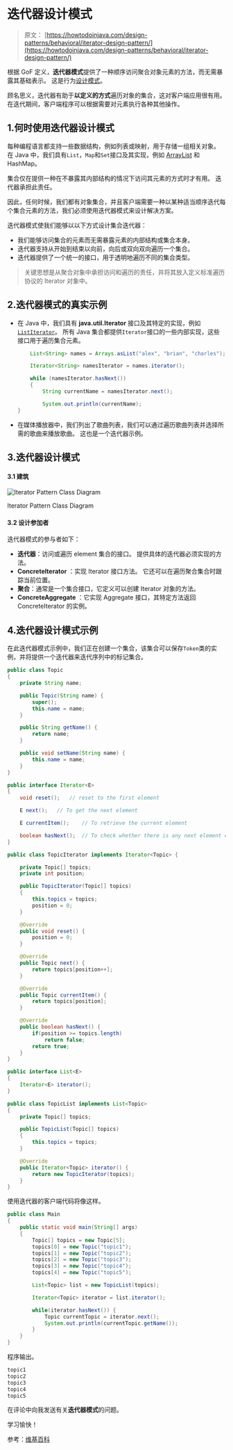 # 迭代器设计模式

> 原文： [https://howtodoinjava.com/design-patterns/behavioral/iterator-design-pattern/](https://howtodoinjava.com/design-patterns/behavioral/iterator-design-pattern/)

根据 GoF 定义，**迭代器模式**提供了一种顺序访问聚合对象元素的方法，而无需暴露其基础表示。 这是行为[设计模式](https://howtodoinjava.com/gang-of-four-java-design-patterns/)。

顾名思义，迭代器有助于**以定义的方式**遍历对象的集合，这对客户端应用很有用。 在迭代期间，客户端程序可以根据需要对元素执行各种其他操作。

## 1.何时使用迭代器设计模式

每种编程语言都支持一些数据结构，例如列表或映射，用于存储一组相关对象。 在 Java 中，我们具有`List`，`Map`和`Set`接口及其实现，例如 [ArrayList](https://howtodoinjava.com/java-arraylist/) 和 HashMap。

集合仅在提供一种在不暴露其内部结构的情况下访问其元素的方式时才有用。 迭代器承担此责任。

因此，任何时候，我们都有对象集合，并且客户端需要一种以某种适当顺序迭代每个集合元素的方法，我们必须使用迭代器模式来设计解决方案。

迭代器模式使我们能够以以下方式设计集合迭代器：

*   我们能够访问集合的元素而无需暴露元素的内部结构或集合本身。
*   迭代器支持从开始到结束以向前，向后或双向双向遍历一个集合。
*   迭代器提供了一个统一的接口，用于透明地遍历不同的集合类型。

> 关键思想是从聚合对象中承担访问和遍历的责任，并将其放入定义标准遍历协议的 Iterator 对象中。

## 2.迭代器模式的真实示例

*   在 Java 中，我们具有 **java.util.Iterator** 接口及其特定的实现，例如[`ListIterator`](https://howtodoinjava.com/java/collections/java-listiterator/)。 所有 Java 集合都提供`Iterator`接口的一些内部实现，这些接口用于遍历集合元素。

    ```java
    	List<String> names = Arrays.asList("alex", "brian", "charles");

    	Iterator<String> namesIterator = names.iterator();

    	while (namesIterator.hasNext()) 
    	{
    		String currentName = namesIterator.next();

    		System.out.println(currentName);
    }

    ```

*   在媒体播放器中，我们列出了歌曲列表，我们可以通过遍历歌曲列表并选择所需的歌曲来播放歌曲。 这也是一个迭代器示例。

## 3.迭代器设计模式

#### 3.1 建筑

![Iterator Pattern Class Diagram](img/2f55fa2f26d62033ccb26df996b108f8.png)

Iterator Pattern Class Diagram



#### 3.2 设计参加者

迭代器模式的参与者如下：

*   **迭代器**：访问或遍历 element 集合的接口。 提供具体的迭代器必须实现的方法。
*   **ConcreteIterator** ：实现 Iterator 接口方法。 它还可以在遍历聚合集合时跟踪当前位置。
*   **聚合**：通常是一个集合接口，它定义可以创建 Iterator 对象的方法。
*   **ConcreteAggregate** ：它实现 Aggregate 接口，其特定方法返回 ConcreteIterator 的实例。

## 4.迭代器设计模式示例

在此迭代器模式示例中，我们正在创建一个集合，该集合可以保存`Token`类的实例，并将提供一个迭代器来迭代序列中的标记集合。

```java
public class Topic 
{
	private String name;

	public Topic(String name) {
		super();
		this.name = name;
	}

	public String getName() {
		return name;
	}

	public void setName(String name) {
		this.name = name;
	}
}

```

```java
public interface Iterator<E> 
{
	void reset();	// reset to the first element

	E next();	// To get the next element

	E currentItem();	// To retrieve the current element

	boolean hasNext();	// To check whether there is any next element or not.
}

```

```java
public class TopicIterator implements Iterator<Topic> {

	private Topic[] topics;
    private int position;

    public TopicIterator(Topic[] topics)
    {
        this.topics = topics;
        position = 0;
    }

	@Override
	public void reset() {
		position = 0;
	}

	@Override
	public Topic next() { 
		return topics[position++];
	}

	@Override
	public Topic currentItem() {
		return topics[position];
	}

	@Override
	public boolean hasNext() {
		if(position >= topics.length)
            return false;
        return true;
	}
}

```

```java
public interface List<E>
{
	Iterator<E> iterator();
}

```

```java
public class TopicList implements List<Topic>
{
	private Topic[] topics;

    public TopicList(Topic[] topics)
    {
        this.topics = topics;
    }

	@Override
	public Iterator<Topic> iterator() {
		return new TopicIterator(topics);
	}
}

```

使用迭代器的客户端代码将像这样。

```java
public class Main 
{
	public static void main(String[] args) 
	{
		Topic[] topics = new Topic[5];
		topics[0] = new Topic("topic1");
		topics[1] = new Topic("topic2");
		topics[2] = new Topic("topic3");
		topics[3] = new Topic("topic4");
		topics[4] = new Topic("topic5");

		List<Topic> list = new TopicList(topics);

		Iterator<Topic> iterator = list.iterator();

		while(iterator.hasNext()) {
			Topic currentTopic = iterator.next();
			System.out.println(currentTopic.getName());
		}
	}
}

```

程序输出。

```java
topic1
topic2
topic3
topic4
topic5

```

在评论中向我发送有关**迭代器模式**的问题。

学习愉快！

参考：[维基百科](https://en.wikipedia.org/wiki/Iterator_pattern)